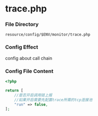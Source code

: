 # trace.php

### File Directory
```
resource/config/$ENV/monitor/trace.php
```

### Config Effect

config about call chain

### Config File Content

````php
<?php

return [
    //是否开启调用链上报
    //如果开启需要先配置trace所需的tcp连接池
    "run" => false,
];
````